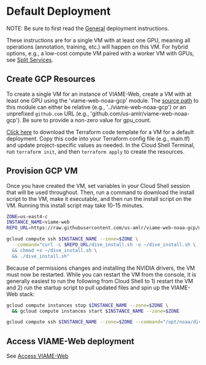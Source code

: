 # Default Deployment

NOTE: Be sure to first read the [General](deployment-general.md) deployment instructions.

These instructions are for a single VM with at least one GPU, meaning all operations (annotation, training, etc.) will happen on this VM. For hybrid options, e.g., a low-cost compute VM paired with a worker VM with GPUs, see [Split Services](deployment-split.md).

## Create GCP Resources

To create a single VM for an instance of VIAME-Web, create a VM with at least one GPU using the 'viame-web-noaa-gcp' module. The [source path](https://www.terraform.io/language/modules/sources) to this module can either be relative (e.g., '../viame-web-noaa-gcp') or an unprefixed `github.com` URL (e.g., 'github.com/us-amlr/viame-web-noaa-gcp'). Be sure to provide a non-zero value for gpu_count. 

[Click here](https://drive.google.com/u/0/uc?id=1aD1sjUx3M4AMGAi-o57V--xu1HfKxEy5&export=download) to download the Terraform code template for a VM for a default deployment. Copy this code into your Terraform config file (e.g., main.tf) and update project-specific values as needed. In the Cloud Shell Terminal, run `terraform init`, and then `terraform apply` to create the resources.

## Provision GCP VM

Once you have created the VM, set variables in your Cloud Shell session that will be used throughout. Then, run a command to download the install script to the VM, make it executable, and then run the install script on the VM. Running this install script may take 10-15 minutes.

``` bash
ZONE=us-east4-c
INSTANCE_NAME=viame-web
REPO_URL=https://raw.githubusercontent.com/us-amlr/viame-web-noaa-gcp/main/scripts

gcloud compute ssh $INSTANCE_NAME --zone=$ZONE \
  --command="curl -L $REPO_URL/dive_install.sh -o ~/dive_install.sh \
  && chmod +x ~/dive_install.sh \
  && ./dive_install.sh"
```

Because of permissions changes and installing the NVIDIA drivers, the VM must now be restarted. While you can restart the VM from the console, it is generally easiest to run the following from Cloud Shell to 1) restart the VM and 2) run the startup script to pull updated files and spin up the VIAME-Web stack:

``` bash
gcloud compute instances stop $INSTANCE_NAME --zone=$ZONE \
  && gcloud compute instances start $INSTANCE_NAME --zone=$ZONE
```
``` bash
gcloud compute ssh $INSTANCE_NAME --zone=$ZONE --command="/opt/noaa/dive_startup_full.sh"
```

## Access VIAME-Web deployment

See [Access VIAME-Web](deployment-access.md)

